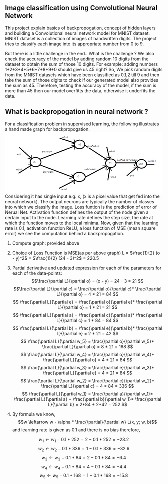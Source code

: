 ## Image classification using Convolutional Neural Network 

This project explain basics of backpropogation, concept of hidden layers and building a Convolutional neural network model for MNIST dataset. MNIST dataset is a collection of images of handwritten digits. The project tries to classify each image into its appropriate number from 0 to 9. 

But there is a little challenge in the end.. What is the challenge ? 
We also check the accuracy of the model by adding random 10 digits from the dataset to obtain the sum of those 10 digits. 
For example: adding numbers 1+2+3+4+5+6+7+8+9+0 should give us 45 right? So, We pick random digits from the MNIST datasets which have been classified as 0,1,2 till 9 and then take the sum of those digits to check if our generated model also provides the sum as 45. 
Therefore, testing the accuracy of the model, if the sum is more than 45 then our model overfitts the data, otherwise it underfits the data. 

## What is backpropogation in neural network ? 
For a classification problem in supervised learning, the following illustrates a hand made graph for backpropogation. ![backpro](backpropo.PNG)
Considering it has single input e.g. x, (x is a pixel value that get fed into the neural network). The output neurons are typically the number of classes into which we classify the image. 
Loss funtion is the prediction of error of Nerual Net. Activation function defines the output of the node given a certain input to the node. Learning rate defines the step size, the rate at which the function moves to the local minima. 
Now, given that the learning rate is 0.1, activation function ReLU, a loss function of MSE (mean square error) we see the computation behind a backpropogation. 

1. Compute graph: provided above
2. Choice of Loss Function is MSE(as per above graph) L = $\frac{1}{2} (o - y)^2$ = $\frac{1}{2} (24 - 3)^2$ = 220.5
3. Partial derivative and updated expression for each of the parameters for each of the data-points: 
$$\frac{\partial L}{\partial o} =  (o - y) =  24 - 3 = 21 $$
$$\frac{\partial L}{\partial c} = \frac{\partial o}{\partial c}* \frac{\partial L}{\partial o} = 4 * 21 = 84 $$
$$ \frac{\partial L}{\partial e} = \frac{\partial o}{\partial e}* \frac{\partial L}{\partial o} = 1 * 21 = 21  $$
$$ \frac{\partial L}{\partial a} = \frac{\partial c}{\partial a}* \frac{\partial L}{\partial c} = 1 * 84 = 84  $$
$$ \frac{\partial L}{\partial b} = \frac{\partial e}{\partial b}* \frac{\partial L}{\partial e} = 2 * 21 = 42  $$
$$ \frac{\partial L}{\partial w_5} = \frac{\partial o}{\partial w_5}* \frac{\partial L}{\partial o} = 8 * 21 = 168  $$
$$ \frac{\partial L}{\partial w_4} = \frac{\partial o}{\partial w_4}* \frac{\partial L}{\partial o} = 4 * 21 = 84  $$
$$ \frac{\partial L}{\partial w_3} = \frac{\partial e}{\partial w_3}* \frac{\partial L}{\partial e} = 4 * 21 = 84  $$
$$ \frac{\partial L}{\partial w_2} = \frac{\partial c}{\partial w_2}* \frac{\partial L}{\partial c} = 4 * 84 = 336  $$
$$ \frac{\partial L}{\partial w_1} = \frac{\partial a}{\partial w_1}* \frac{\partial L}{\partial a} + \frac{\partial b}{\partial w_1}* \frac{\partial L}{\partial b} = 2*84 + 2*42 = 252  $$

4. By formula we know, 
$$w \leftarrow w - \alpha * \frac{\partial}{\partial w} L(x, y; w, b)$$
and learning rate is given as 0.1 and there is no bias therefore, 

$$ w_1 \leftarrow w_1 - 0.1 * 252 = 2 - 0.1 * 252 = -23.2 $$ 
$$  w_2 \leftarrow w_2 - 0.1 * 336 = 1 - 0.1 * 336 = -32.6 $$ 
$$  w_3 \leftarrow w_3 - 0.1 * 84 = 2 - 0.1 * 84 = -6.4 $$ 
$$ w_4 \leftarrow w_4 - 0.1 * 84 = 4 - 0.1 * 84 = -4.4 $$ 
$$ w_5 \leftarrow w_5 - 0.1 * 168 = 1 - 0.1 * 168 = -15.8 $$ 
